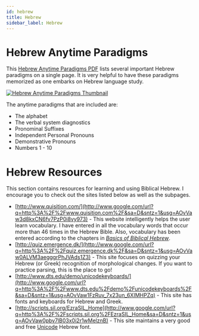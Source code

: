 ```yaml
---
id: hebrew
title: Hebrew
sidebar_label: Hebrew
---
```


# Hebrew Anytime Paradigms

This [Hebrew Anytime Paradigms PDF](/pdf/Hebrew-Anytime-Paradigms.pdf) lists several important Hebrew paradigms on a single page. It is very helpful to have these paradigms memorized as one embarks on Hebrew language study.

<a href="/pdf/Hebrew-Anytime-Paradigms.pdf"><img alt="Hebrew Anytime Paradigms Thumbnail" src="/img/hebrew-anytime-paradigms.png" /></a>

The anytime paradigms that are included are:

- The alphabet
- The verbal system diagnostics
- Pronominal Suffixes
- Independent Personal Pronouns
- Demonstrative Pronouns
- Numbers 1 - 10

# Hebrew Resources

This section contains resources for learning and using Biblical Hebrew. I encourage you to check out the sites listed below as well as the subpages.

- [http://www.quisition.com/](http://www.google.com/url?q=http%3A%2F%2Fwww.quisition.com%2F&sa=D&sntz=1&usg=AOvVaw3d8kxCN6fv7PzP0i8vy973) - This website intelligently helps the user learn vocabulary. I have entered in all the vocabulary words that occur more than 46 times in the Hebrew Bible. Also, vocabulary has been entered according to the chapters in [_Basics of Biblical Hebrew_](http://www.google.com/url?q=http%3A%2F%2Fwww.amazon.com%2FBasics-Biblical-Hebrew-Grammar-Second%2Fdp%2F0310270200%2Fref%3Dsr_1_1%3Fie%3DUTF8%26s%3Dbooks%26qid%3D1276516199%26sr%3D8-1&sa=D&sntz=1&usg=AOvVaw1ReETF5ZBG98Z6NZIBYM_z).
- [http://quiz.emergence.dk/](http://www.google.com/url?q=http%3A%2F%2Fquiz.emergence.dk%2F&sa=D&sntz=1&usg=AOvVaw0ALVM3aegggrPhJVAds1Z3) - This site focuses on quizzing your Hebrew (or Greek) recognition of morphological changes. If you want to practice parsing, this is the place to go!
- [http://www.dts.edu/demo/unicodekeyboards/](http://www.google.com/url?q=http%3A%2F%2Fwww.dts.edu%2Fdemo%2Funicodekeyboards%2F&sa=D&sntz=1&usg=AOvVaw1FzRuv_7x23un_6XIMHPZq) - This site has fonts and keyboards for Hebrew and Greek.
- [http://scripts.sil.org/EzraSIL_Home](http://www.google.com/url?q=http%3A%2F%2Fscripts.sil.org%2FEzraSIL_Home&sa=D&sntz=1&usg=AOvVaw0pbv7lB03x0i2r1wMelznB) - This site maintains a very good and free [Unicode](http://www.google.com/url?q=http%3A%2F%2Fen.wikipedia.org%2Fwiki%2FUnicode&sa=D&sntz=1&usg=AOvVaw2JplIJv8oQCEH21TDaD-t4) Hebrew font.
